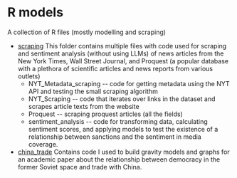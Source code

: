 # R models
A collection of R files (mostly modelling and scraping) 

- [scraping](https://github.com/PavChristian/R_code/tree/main/scraping)
This folder contains multiple files with code used for scraping and sentiment analysis (without using LLMs) of news articles from the New York Times, Wall Street Journal, and Proquest (a popular database with a plethora of scientific articles and news reports from various outlets)
  - NYT_Metadata_scraping -- code for getting metadata using the NYT API and testing the small scraping algorithm
  - NYT_Scraping -- code that iterates over links in the dataset and scrapes article texts from the website
  - Proquest -- scraping proquest articles (all the fields)
  - sentiment_analysis -- code for transforming data, calculating sentiment scores, and applying models to test the existence of a relationship between sanctions and the sentiment in media coverage.
- [china_trade](https://github.com/PavChristian/R_code/tree/main/china_trade)
Contains code I used to build gravity models and graphs for an academic paper about the relationship between democracy in the former Soviet space and trade with China.
